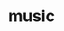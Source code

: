 ---
title: "music"
id: tag.id
permalink: "/tags/music"
videos: [8,17,31,36,41,42,46,40,170,171,189,190,192,195,196,198,199,204,210,220,225,203,208,215,217,218,223,224,227,231,234,235,303,336,340,375,376,377,381,388,391,456,473,581,583,597,608,619,627,637,645,680,683,711,713,737,738,739,740,743,748,787,797,814,819,839,847,848,897,939,941,960,971,977,986,997,998,1011,1058,1059,1107,1114,1144,1145,1157,1161,1192,1220,1338,2238,1377,1395,1396,1460,1480,1485,1537,1539,1581,1583,1597,1717,1782,1813,1823,1871,1873,2256,2264,2273,2282,2285,2294,2295,2296,2241,1972,1973,2005,2061,2070,2071,2075,2076,2079,2080,2081,2082,2122,2142,2143,2144,2147,2158,2162,2176,2185,2223,2226,2227,2234,2237,2272,2316,2319,2326,2328,2352,2360,2391,2419,2432,2433,2440,2442,2475,2494,2495,2496,2498,2528,2546,2547,2551,2565,2569,2570,2573]
---